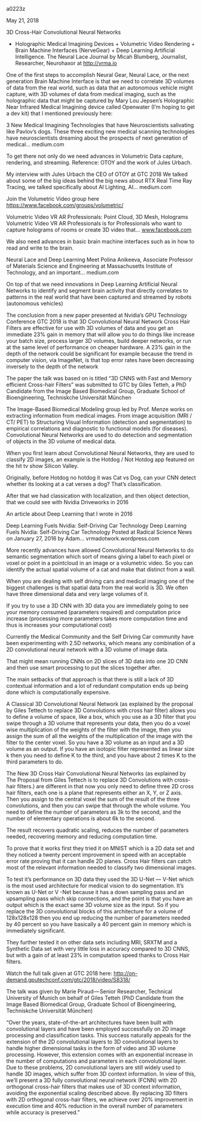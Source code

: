 a0223z

May 21, 2018

3D Cross-Hair Convolutional Neural Networks
+ Holographic Medical Imagining Devices + Volumetric Video Rendering + Brain Machine Interfaces (NerveGear) + Deep Learning Artificial Intelligence.
The Neural Lace Journal by Micah Blumberg, Journalist, Researcher, Neurohaxor at http://vrma.io

One of the first steps to accomplish Neural Gear, Neural Lace, or the next generation Brain Machine Interface is that we need to correlate 3D volumes of data from the real world, such as data that an autonomous vehicle might capture, with 3D volumes of data from medical imaging, such as the holographic data that might be captured by Mary Lou Jepsen’s Holographic Near Infrared Medical Imagining device called Openwater (I’m hoping to get a dev kit) that I mentioned previously here:

3 New Medical Imagining Technologies that have Neuroscientists salivating like Pavlov’s dogs.
These three exciting new medical scanning technologies have neuroscientists dreaming about the prospects of next generation of medical…
medium.com

To get there not only do we need advances in Volumetric Data capture, rendering, and streaming. Reference: OTOY and the work of Jules Urbach.

My interview with Jules Urbach the CEO of OTOY at GTC 2018
We talked about some of the big ideas behind the big news about RTX Real Time Ray Tracing, we talked specifically about AI Lighting, AI…
medium.com

Join the Volumetric Video group here https://www.facebook.com/groups/volumetric/

Volumetric Video VR AR Professionals: Point Cloud, 3D Mesh, Holograms
Volumetric Video VR AR Professionals is for Professionals who want to capture holograms of rooms or create 3D video that…
www.facebook.com

We also need advances in basic brain machine interfaces such as in how to read and write to the brain.

Neural Lace and Deep Learning
Meet Polina Anikeeva, Associate Professor of Materials Science and Engineering at Massachusetts Institute of Technology, and an important…
medium.com

On top of that we need innovations in Deep Learning Artificial Neural Networks to identify and segment brain activity that directly correlates to patterns in the real world that have been captured and streamed by robots (autonomous vehicles)


The conclusion from a new paper presented at Nvidia’s GPU Technology Conference GTC 2018 is that 3D Convolutional Neural Network Cross Hair Filters are effective for use with 3D volumes of data and you get an immediate 23% gain in memory that will allow you to do things like increase your batch size, process larger 3D volumes, build deeper networks, or run at the same level of performance on cheaper hardware.
A 23% gain in the depth of the network could be significant for example because the trend in computer vision, via ImageNet, is that top error rates have been decreasing inversely to the depth of the network




The paper the talk was based on is titled “3D CNNS with Fast and Memory efficient Cross-hair Filters” was submitted to GTC by Giles Tetteh, a PhD Candidate from the Image Based Biomedical Group, Graduate School of Bioengineering, Techniskche Universität München

The Image-Based Biomedical Modeling group led by Prof. Menze works on extracting information from medical images. From image acquisition (MRI / CT/ PET) to Structuring Visual Information (detection and segmentation) to empirical correlations and diagnostic to functional models (for diseases). Convolutional Neural Networks are used to do detection and segmentation of objects in the 3D volume of medical data.

When you first learn about Convolutional Neural Networks, they are used to classify 2D images, an example is the Hotdog / Not Hotdog app featured on the hit tv show Silicon Valley.


Originally, before Hotdog no hotdog it was Cat vs Dog, can your CNN detect whether its looking at a cat verses a dog? That’s classification.

After that we had classication with localization, and then object detection, that we could see with Nvidia Driveworks in 2016


An article about Deep Learning that I wrote in 2016

Deep Learning Fuels Nvidia: Self-Driving Car Technology
Deep Learning Fuels Nvidia: Self-Driving Car Technology Posted at Radical Science News on January 27, 2016 by Adam…
vrmadotwork.wordpress.com

More recently advances have allowed Convolutional Neural Networks to do semantic segmentation which sort of means giving a label to each pixel or voxel or point in a pointcloud in an image or a volumetric video. So you can identify the actual spatial volume of a cat and make that distinct from a wall.

When you are dealing with self driving cars and medical imaging one of the biggest challenges is that spatial data from the real world is 3D. We often have three dimensional data and very large volumes of it.

If you try to use a 3D CNN with 3D data you are immediately going to see your memory consumed (parameters required) and computation price increase (processing more parameters takes more computation time and thus is increases your computational cost)

Currently the Medical Community and the Self Driving Car community have been experimenting with 2.5D networks, which means any combination of a 2D convolutional neural network with a 3D volume of image data.

That might mean running CNNs on 2D slices of 3D data into one 2D CNN and then use smart processing to put the slices together after.

The main setbacks of that approach is that there is still a lack of 3D contextual information and a lot of redundant computation ends up being done which is computationally expensive.


A Classical 3D Convolutional Neural Network (as explained by the proposal by Giles Tettech to replace 3D Convolutions with cross hair filter) allows you to define a volume of space, like a box, which you use as a 3D filter that you swipe through a 3D volume that represents your data, then you do a voxel wise multiplication of the weights of the filter with the image, then you assign the sum of all the weights of the multiplication of the image with the filter to the center voxel. So you have a 3D volume as an input and a 3D volume as an output. If you have an isotopic filter represented as linear size k then you need to define K to the third, and you have about 2 times K to the third parameters to do.


The New 3D Cross Hair Convolutional Neural Networks (as explained by The Proposal from Giles Tettech is to replace 3D Convolutions with cross-hair filters.) are different in that now you only need to define three 2D cross hair filters, each one is a plane that represents either an X, Y, or Z axis. Then you assign to the central voxel the sum of the result of the three convolutions, and then you can swipe that through the whole volume. You need to define the number of parameters as 3k to the second, and the number of elementary operations is about 6k to the second.



The result recovers quadratic scaling, reduces the number of parameters needed, recovering memory and reducing computation time.


To prove that it works first they tried it on MNIST which is a 2D data set and they noticed a twenty percent improvement in speed with an acceptable error rate proving that it can handle 2D planes. Cross Hair filters can catch most of the relevant information needed to classify two dimensional images.


To test it’s performance on 3D data they used the 3D U-Net — V-Net which is the most used architecture for medical vision to do segmentation. It’s known as U-Net or V -Net because it has a down sampling pass and an upsampling pass which skip connections, and the point is that you have an output which is the exact same 3D volume size as the input. So if you replace the 3D convolutional blocks of this architecture for a volume of 128x128x128 then you end up reducing the number of parameters needed by 40 percent so you have basically a 40 percent gain in memory which is immediately significant.


They further tested it on other data sets including MRI, SRXTM and a Synthetic Data set with very little loss in accuracy compared to 3D CNNS, but with a gain of at least 23% in computation speed thanks to Cross Hair filters.

Watch the full talk given at GTC 2018 here: http://on-demand.gputechconf.com/gtc/2018/video/S8318/

The talk was given by Marie Piraud — Senior Researcher, Technical University of Munich on behalf of Giles Tetteh (PhD Candidate from the Image Based Biomedical Group, Graduate School of Bioengineering, Techniskche Universität München)

“Over the years, state-of-the-art architectures have been built with convolutional layers and have been employed successfully on 2D image processing and classification tasks. This success naturally appeals for the extension of the 2D convolutional layers to 3D convolutional layers to handle higher dimensional tasks in the form of video and 3D volume processing. However, this extension comes with an exponential increase in the number of computations and parameters in each convolutional layer. Due to these problems, 2D convolutional layers are still widely used to handle 3D images, which suffer from 3D context information. In view of this, we’ll present a 3D fully convolutional neural network (FCNN) with 2D orthogonal cross-hair filters that makes use of 3D context information, avoiding the exponential scaling described above. By replacing 3D filters with 2D orthogonal cross-hair filters, we achieve over 20% improvement in execution time and 40% reduction in the overall number of parameters while accuracy is preserved.”
